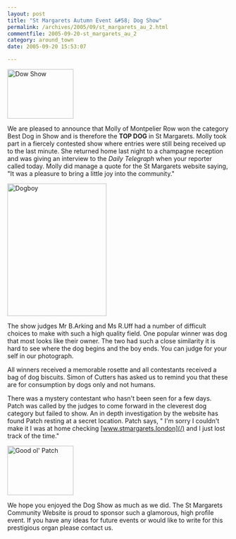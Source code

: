 ```yaml
---
layout: post
title: "St Margarets Autumn Event &#58; Dog Show"
permalink: /archives/2005/09/st_margarets_au_2.html
commentfile: 2005-09-20-st_margarets_au_2
category: around_town
date: 2005-09-20 15:53:07

---
```


<a href="/assets/images/2005/stmgrts_autfair_05_dogshow2.jpg"><img src="/assets/images/2005/stmgrts_autfair_05_dogshow2-thumb.jpg" width="150" height="112" alt="Dow Show" class="photo right" /></a>

We are pleased to announce that Molly of Montpelier Row won the category Best Dog in Show and is therefore the **TOP DOG** in St Margarets. Molly took part in a fiercely contested show where entries were still being received up to the last minute. She returned home last night to a champagne reception and was giving an interview to the *Daily Telegraph* when your reporter called today. Molly did manage a quote for the St Margarets website saying, "It was a pleasure to bring a little joy into the community."

<img alt="Dogboy" src="/assets/images/2005/autfair05_dogboy-thumb.jpg" width="225" height="300" class="left photo" />

The show judges Mr B.Arking and Ms R.Uff had a number of difficult choices to make with such a high quality field. One popular winner was dog that most looks like their owner. The two had such a close similarity it is hard to see where the dog begins and the boy ends. You can judge for your self in our photograph.

All winners received a memorable rosette and all contestants received a bag of dog biscuits. Simon of Cutters has asked us to remind you that these are for consumption by dogs only and not humans.

There was a mystery contestant who hasn't been seen for a few days. Patch was called by the judges to come forward in the cleverest dog category but failed to show. An in depth investigation by the website has found Patch resting at a secret location. Patch says, " I'm sorry I couldn't make it I was at home checking [www.stmargarets.london](/) and I just lost track of the time."

<a href="/assets/images/2005/patch.jpg"><img src="/assets/images/2005/patch-thumb.jpg" width="150" height="112" alt="Good ol' Patch" class="photo right" /></a>

We hope you enjoyed the Dog Show as much as we did. The St Margarets Community Website is proud to sponsor such a glamorous, high profile event. If you have any ideas for future events or would like to write for this prestigious organ please contact us.
